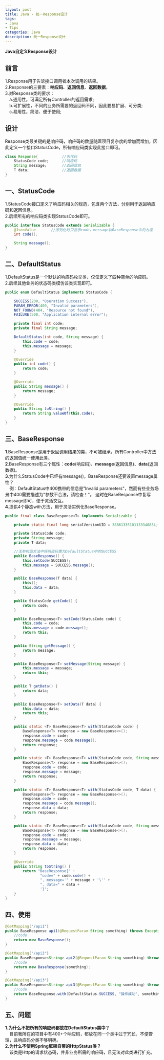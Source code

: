 ```yaml
---
layout: post
title: Java - 统一Response设计
tags:
- Java
- Tips
categories: Java
description: 统一Response设计
---  
```

**Java自定义Response设计**

<!-- more -->
## 前言
1.Response用于告诉接口调用者本次调用的结果。  
2.Response的三要素：**响应码**、**返回信息**、**返回数据**。  
3.对Response类的要求：  
　a.通用性，可满足所有Controller的返回需求;  
　b.可扩展性，不同的业务所需要的返回码不同，因此要易扩展、可分类;  
　c.易用性，简洁、便于使用;  
## 设计
Response类最关键的是响应码，响应码的数量随着项目复杂度的增加而增加，因此定义一个接口StatusCode，所有响应码类实现此接口即可。
```java
class Response{           //伪代码
    StatusCode code;      //响应码
    String message;       //返回信息
    T data;               //返回数据
}
```
## 一、StatusCode
1.StatusCode接口定义了响应码相关的规范，包含两个方法，分别用于返回响应码和返回信息。  
2.后续所有的响应码类实现StatusCode即可。  
```java
public interface StatusCode extends Serializable {
    @JsonValue       //序列化时只显示code，message以BaseResponse中的为准
    int code();

    String message();
}
```
## 二、DefaultStatus
1.DefaultStatus是一个默认的响应码枚举类，仅仅定义了四种简单的响应码。  
2.后续其他业务的状态码类模仿该类实现即可。
```java
public enum DefaultStatus implements StatusCode {

    SUCCESS(200, "Operation Success"),
    PARAM_ERROR(400, "Invalid parameters"),
    NOT_FOUND(404, "Resource not found"),
    FAILURE(500, "Application internal error");

    private final int code;
    private final String message;

    DefaultStatus(int code, String message) {
        this.code = code;
        this.message = message;
    }

    @Override
    public int code() {
        return code;
    }

    @Override
    public String message() {
        return message;
    }

    @Override
    public String toString() {
        return String.valueOf(this.code);
    }
}
```
## 三、BaseResponse
**1**.BaseResponse是用于返回调用结果的类，不可被继承，所有Controller中方法的返回值统一使用此类。  
**2**.BaseResponse有三个属性：**code**(响应码)、**message**(返回信息)、**data**(返回数据)。  
**3**.为什么StatusCode中已经有message()，BaseResponse还要设置message属性？  
　例：DefaultStatus中400携带的信息是"Invalid parameters"，然而有些业务场景中400需要描述为"参数不合法，请检查！"。
这时在BaseResponse中复写message即可，便于灵活交互。  
**4**.提供4个静态with方法，用于灵活实例化BaseResponse。  
```java
public final class BaseResponse<T> implements Serializable {

    private static final long serialVersionUID = 3886133510113334083L;

    private StatusCode code;
    private String message;
    private T data;

    //无参构造方法中将响应码置为DefaultStatus中的SUCCESS
    public BaseResponse() {
        this.setCode(SUCCESS);
        this.message = SUCCESS.message();
    }

    public BaseResponse(T data) {
        this();
        this.data = data;
    }

    public StatusCode getCode() {
        return code;
    }

    public BaseResponse<T> setCode(StatusCode code) {
        this.code = code;
        this.message = code.message();
        return this;
    }

    public String getMessage() {
        return message;
    }

    public BaseResponse<T> setMessage(String message) {
        this.message = message;
        return this;
    }

    public T getData() {
        return data;
    }

    public BaseResponse<T> setData(T data) {
        this.data = data;
        return this;
    }

    public static <T> BaseResponse<T> with(StatusCode code) {
        BaseResponse<T> response = new BaseResponse<>();
        response.code = code;
        response.message = code.message();
        return response;
    }

    public static <T> BaseResponse<T> with(StatusCode code, String message) {
        BaseResponse<T> response = new BaseResponse<>();
        response.code = code;
        response.message = message;
        return response;
    }

    public static <T> BaseResponse<T> with(StatusCode code, T data) {
        BaseResponse<T> response = new BaseResponse<>();
        response.code = code;
        response.message = code.message();
        response.data = data;
        return response;
    }

    public static <T> BaseResponse<T> with(StatusCode code, String message, T data) {
        BaseResponse<T> response = new BaseResponse<>();
        response.code = code;
        response.message = message;
        response.data = data;
        return response;
    }

    @Override
    public String toString() {
        return "BaseResponse{" +
                "code=" + code.code() +
                ", message='" + message + '\'' +
                ", data=" + data +
                '}';
    }
}
```
## 四、使用
```java
@GetMapping("/api1")
public BaseResponse api1(@RequestParam String something) throws Exception {
    //code
    return new BaseResponse();
}
```
```java
@GetMapping("/api2")
public BaseResponse<String> api2(@RequestParam String something) throws Exception {
    //code
    return new BaseResponse(something);
}
```
```java
@GetMapping("/api3")
public BaseResponse<String> api3(@RequestParam String something) throws Exception {
    //code
    return BaseResponse.with(DefaultStatus.SUCCESS, "操作成功", something);
}
```
## 五、问题
**1.为什么不把所有的响应码都放在DefaultStatus类中？**  
　目前我所在的项目中有400+个响应码，都放在同一个类中过于冗长，不便管理，且响应码分类不够明确。  
**2.为什么不使用Spring框架自带的HttpStatus类？**  
　该类是Http的请求状态码，并非业务所需的响应码，且无法对此类进行扩充。  